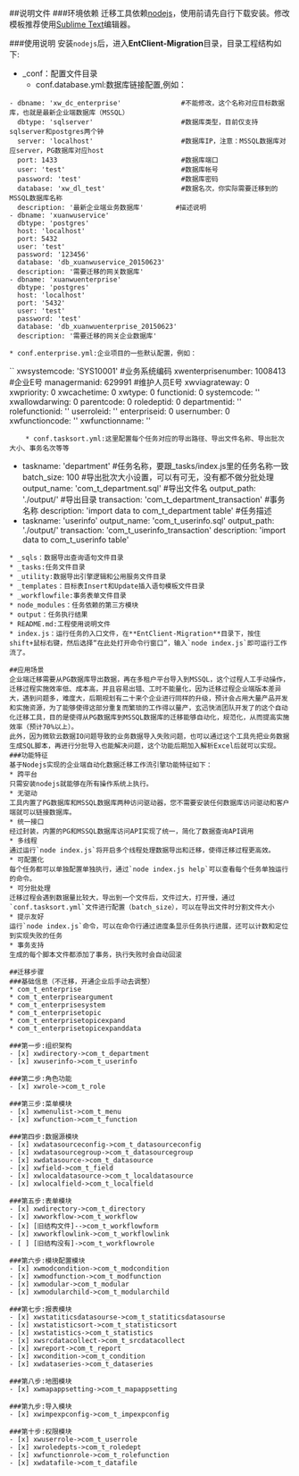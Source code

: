 ##说明文件
###环境依赖
迁移工具依赖[nodejs](http://nodejs.org/dist/v0.10.33/node-v0.10.33-x86.msi)，使用前请先自行下载安装。修改模板推荐使用[Sublime Text](https://www.sublimetext.com/)编辑器。

###使用说明
安装`nodejs`后，进入**EntClient-Migration**目录，目录工程结构如下:
* _conf：配置文件目录
	* conf.database.yml:数据库链接配置,例如：
```
- dbname: 'xw_dc_enterprise'               #不能修改，这个名称对应目标数据库，也就是最新企业端数据库（MSSQL）
  dbtype: 'sqlserver'                      #数据库类型，目前仅支持sqlserver和postgres两个钟
  server: 'localhost'                      #数据库IP，注意：MSSQL数据库对应server，PG数据库对应host
  port: 1433                               #数据库端口
  user: 'test'                             #数据库帐号
  password: 'test'                         #数据库密码
  database: 'xw_dl_test'                   #数据名次，你实际需要迁移到的MSSQL数据库名称
  description: '最新企业端业务数据库'    	   #描述说明
- dbname: 'xuanwuservice'
  dbtype: 'postgres'
  host: 'localhost'
  port: 5432
  user: 'test'
  password: '123456'
  database: 'db_xuanwuservice_20150623'
  description: '需要迁移的网关数据库'
- dbname: 'xuanwuenterprise'
  dbtype: 'postgres'
  host: 'localhost'
  port: '5432'
  user: 'test'
  password: 'test'
  database: 'db_xuanwuenterprise_20150623'
  description: '需要迁移的网关企业数据库'
```
	* conf.enterprise.yml:企业项目的一些默认配置，例如：
``
xwsystemcode: 'SYS10001'            #业务系统编码
xwenterprisenumber: 1008413         #企业E号
managermanid: 629991                #维护人员E号
xwviagrateway: 0
xwpriority: 0
xwcachetime: 0
xwtype: 0
functionid: 0
systemcode: ''
xwallowdarwing: 0
parentcode: 0
roledeptid: 0
departmentid: ''
rolefunctionid: ''
userroleid: ''
enterpriseid: 0
usernumber: 0
xwfunctioncode: ''
xwfunctionname: ''
```
	* conf.tasksort.yml:这里配置每个任务对应的导出路径、导出文件名称、导出批次大小、事务名次等等
```
- taskname: 'department'                                  #任务名称，要跟_tasks/index.js里的任务名称一致
  batch_size: 100                                         #导出批次大小设置，可以有可无，没有都不做分批处理
  output_name: 'com_t_department.sql'                     #导出文件名
  output_path: './output/'                                #导出目录
  transaction: 'com_t_department_transaction'             #事务名称
  description: 'import data to com_t_department table'    #任务描述
- taskname: 'userinfo'
  output_name: 'com_t_userinfo.sql'
  output_path: './output/'
  transaction: 'com_t_userinfo_transaction'
  description: 'import data to com_t_userinfo table'
```
* _sqls：数据导出查询语句文件目录
* _tasks:任务文件目录
* _utility:数据导出引擎逻辑和公用服务文件目录
* _templates：目标表Insert和Update插入语句模板文件目录
* _workflowfile:事务表单文件目录
* node_modules：任务依赖的第三方模块
* output：任务执行结果
* README.md:工程使用说明文件
* index.js：运行任务的入口文件，在**EntClient-Migration**目录下，按住shift+鼠标右键，然后选择“在此处打开命令行窗口”，输入`node index.js`即可运行工作流了。

##应用场景
企业端迁移需要从PG数据库导出数据，再在多租户平台导入到MSSQL，这个过程人工手动操作，迁移过程实施效率低、成本高，并且容易出错、工时不能量化，因为迁移过程企业端版本差异大，遇到问题多，难度大，后期规划有二十来个企业进行同样的升级，预计会占用大量产品开发和实施资源，为了能够使得这部分重复而繁琐的工作得以量产，玄迅快消团队开发了的这个自动化迁移工具，目的是使得从PG数据库到MSSQL数据库的迁移能够自动化，规范化，从而提高实施效率（预计70%以上）。
此外，因为微软云数据IO问题导致的业务数据导入失败问题，也可以通过这个工具先把业务数据生成SQL脚本，再进行分批导入也能解决问题，这个功能后期加入解析Excel后就可以实现。
###功能特征
基于Nodejs实现的企业端自动化数据迁移工作流引擎功能特征如下：
* 跨平台
只需安装nodejs就能够在所有操作系统上执行。
* 无驱动
工具内置了PG数据库和MSSQL数据库两种访问驱动器，您不需要安装任何数据库访问驱动和客户端就可以链接数据库。
* 统一接口
经过封装，内置的PG和MSSQL数据库访问API实现了统一，简化了数据查询API调用
* 多线程
通过运行`node index.js`将开启多个线程处理数据导出和迁移，使得迁移过程更高效。
* 可配置化
每个任务都可以单独配置单独执行，通过`node index.js help`可以查看每个任务单独运行的命令。
* 可分批处理
迁移过程会遇到数据量比较大，导出到一个文件后，文件过大，打开慢，通过`conf.tasksort.yml`文件进行配置（batch_size），可以在导出文件时分割文件大小
* 提示友好
运行`node index.js`命令，可以在命令行通过进度条显示任务执行进展，还可以计数和定位到实现失败的任务
* 事务支持
生成的每个脚本文件都添加了事务，执行失败时会自动回滚

##迁移步骤
###基础信息（不迁移，开通企业后手动去调整）
* com_t_enterprise
* com_t_enterpriseargument
* com_t_enterprisesystem
* com_t_enterprisetopic
* com_t_enterprisetopicexpand
* com_t_enterprisetopicexpanddata

###第一步:组织架构
- [x] xwdirectory->com_t_department
- [x] xwuserinfo->com_t_userinfo

###第二步:角色功能
- [x] xwrole->com_t_role

###第三步:菜单模块
- [x] xwmenulist->com_t_menu
- [x] xwfunction->com_t_function

###第四步:数据源模块
- [x] xwdatasourceconfig->com_t_datasourceconfig
- [x] xwdatasourcegroup->com_t_datasourcegroup
- [x] xwdatasource->com_t_datasource
- [x] xwfield->com_t_field
- [x] xwlocaldatasource->com_t_localdatasource
- [x] xwlocalfield->com_t_localfield

###第五步:表单模块
- [x] xwdirectory->com_t_directory
- [x] xwworkflow->com_t_workflow
- [x] [旧结构文件]-->com_t_workflowform
- [x] xwworkflowlink->com_t_workflowlink
- [ ] [旧结构没有]->com_t_workflowrole

###第六步:模块配置模块
- [x] xwmodcondition->com_t_modcondition
- [x] xwmodfunction->com_t_modfunction
- [x] xwmodular->com_t_modular
- [x] xwmodularchild->com_t_modularchild

###第七步:报表模块
- [x] xwstatiticsdatasourse->com_t_statiticsdatasourse
- [x] xwstatisticsort->com_t_statisticsort
- [x] xwstatistics->com_t_statistics
- [x] xwsrcdatacollect->com_t_srcdatacollect
- [x] xwreport->com_t_report
- [x] xwcondition->com_t_condition
- [x] xwdataseries->com_t_dataseries

###第八步:地图模块
- [x] xwmapappsetting->com_t_mapappsetting

###第九步:导入模块
- [x] xwimpexpconfig->com_t_impexpconfig

###第十步:权限模块
- [x] xwuserrole->com_t_userrole
- [x] xwroledepts->com_t_roledept
- [x] xwfunctionrole->com_t_rolefunction
- [x] xwdatafile->com_t_datafile